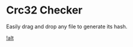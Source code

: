 # Crc32 Checker
 Easily drag and drop any file to generate its hash.

[!alt](https://i.imgur.com/UaRRHCs.png)
